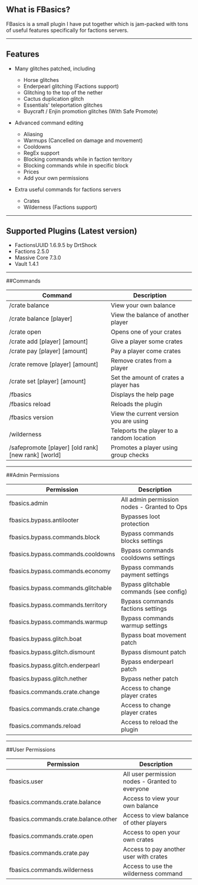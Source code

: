 ## What is FBasics?

FBasics is a small plugin I have put together which is jam-packed with tons of useful features specifically for factions servers.

----

## Features

- Many glitches patched, including
  - Horse glitches 
  - Enderpearl glitching (Factions support)
  - Glitching to the top of the nether
  - Cactus duplication glitch
  - Essentials' teleportation glitches
  - Buycraft / Enjin promotion glitches (With Safe Promote)

- Advanced command editing
  - Aliasing
  - Warmups (Cancelled on damage and movement)
  - Cooldowns
  - RegEx support
  - Blocking commands while in faction territory
  - Blocking commands while in specific block
  - Prices
  - Add your own permissions

- Extra useful commands for factions servers
  - Crates
  - Wilderness (Factions support)

----

## Supported Plugins (Latest version)
- FactionsUUID 1.6.9.5 by DrtShock
- Factions 2.5.0
- Massive Core 7.3.0
- Vault 1.4.1

----

##Commands

|Command|Description|
| ------------- | ------------- |
|/crate balance|View your own balance|
|/crate balance [player]|View the balance of another player|
|/crate open|Opens one of your crates|
|/crate add [player] [amount]|Give a player some crates|
|/crate pay [player] [amount]|Pay a player come crates|
|/crate remove [player] [amount]|Remove crates from a player|
|/crate set [player] [amount]|Set the amount of crates a player has|
|/fbasics|Displays the help page|
|/fbasics reload|Reloads the plugin|
|/fbasics version|View the current version you are using|
|/wilderness|Teleports the player to a random location|
|/safepromote [player] [old rank] [new rank] [world]|Promotes a player using group checks|

----

##Admin Permissions

|Permission|Description|
| ------------- | ------------- |
|fbasics.admin|All admin permission nodes - Granted to Ops|
|fbasics.bypass.antilooter|Bypasses loot protection|
|fbasics.bypass.commands.block|Bypass commands blocks settings|
|fbasics.bypass.commands.cooldowns|Bypass commands cooldowns settings|
|fbasics.bypass.commands.economy|Bypass commands payment settings|
|fbasics.bypass.commands.glitchable|Bypass glitchable commands (see config)|
|fbasics.bypass.commands.territory|Bypass commands factions settings|
|fbasics.bypass.commands.warmup|Bypass commands warmup settings|
|fbasics.bypass.glitch.boat|Bypass boat movement patch|
|fbasics.bypass.glitch.dismount|Bypass dismount patch|
|fbasics.bypass.glitch.enderpearl|Bypass enderpearl patch|
|fbasics.bypass.glitch.nether|Bypass nether patch|
|fbasics.commands.crate.change|Access to change player crates|
|fbasics.commands.crate.change|Access to change player crates|
|fbasics.commands.reload|Access to reload the plugin|

----

##User Permissions

|Permission|Description|
| ------------- | ------------- |
|fbasics.user|All user permission nodes - Granted to everyone|
|fbasics.commands.crate.balance|Access to view your own balance|
|fbasics.commands.crate.balance.other|Access to view balance of other players|
|fbasics.commands.crate.open|Access to open your own crates|
|fbasics.commands.crate.pay|Access to pay another user with crates|
|fbasics.commands.wilderness|Access to use the wilderness command|
